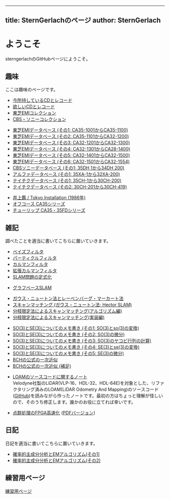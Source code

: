 
---
title:  SternGerlachのページ
author: SternGerlach
---

<!--
 pandoc -s --filter pandoc-crossref -M "crossrefYaml=./crossref_config.yaml" -f markdown -t html5 --mathjax --css style.css index.md -o index.html
-->

# ようこそ

sterngerlachのGitHubページにようこそ。

## 趣味

ここは趣味のページです。

- [今所持しているCDとレコード](./cds.html)
- [欲しいCDとレコード](./want-list.html)
- [東芝EMIコレクション](./toshiba-emi.html)
- [CBS・ソニーコレクション](./cbs-sony.html)

<!-- -->

- [東芝EMIデータベース (その1: CA35-1001からCA35-1100)](./cd-catalog/toshiba-emi-db-1.html)
- [東芝EMIデータベース (その2: CA35-1101からCA32-1200)](./cd-catalog/toshiba-emi-db-2.html)
- [東芝EMIデータベース (その3: CA32-1201からCA32-1300)](./cd-catalog/toshiba-emi-db-3.html)
- [東芝EMIデータベース (その4: CA32-1301からCA28-1400)](./cd-catalog/toshiba-emi-db-4.html)
- [東芝EMIデータベース (その5: CA32-1401からCA32-1500)](./cd-catalog/toshiba-emi-db-5.html)
- [東芝EMIデータベース (その6: CA32-1501からCA32-1554)](./cd-catalog/toshiba-emi-db-6.html)
- [CBSソニーデータベース (その1: 35DH 1から34DH 200)](./cd-catalog/cbs-sony-db-1.html)
- [アルファデータベース (その1: 35XA-1から32XA-200)](./cd-catalog/alfa-db-1.html)
- [テイチクデータベース (その1: 35CH-1から30CH-200)](./cd-catalog/teichiku-db-1.html)
- [テイチクデータベース (その2: 30CH-201から30CH-419)](./cd-catalog/teichiku-db-2.html)

<!-- -->

- [井上鑑 / Tokyo Installation (1986年)](./akira-inoue-1986-tokyo-installation.html)
- [オフコース CA35シリーズ](./off-course-ca35-series.html)
- [チューリップ CA35・35FDシリーズ](./tulip-ca35-series.html)

## 雑記

調べたことを適当に書いてこちらに置いていきます。

<!-- - [ロボットに関するメモ書き](./robot-memo.html) -->
<!-- - [C言語の関数をPythonから呼び出す方法](./calling-c-from-python.html) -->

- [ベイズフィルタ](./doc/bayes-filter.pdf)
- [パーティクルフィルタ](./doc/particle-filter.pdf)
- [カルマンフィルタ](./doc/kalman-filter.pdf)
- [拡張カルマンフィルタ](./doc/extended-kalman-filter.pdf)
- [SLAM問題の定式化](./doc/slam-formulation.pdf)

<!-- - [パーティクルフィルタによるSLAM: FastSLAM 1.0](./doc/fast-slam.pdf) -->

- [グラフベースSLAM](./doc/graph-based-slam-intro.pdf)

<!-- -->

- [ガウス・ニュートン法とレーベンバーグ・マーカート法](./doc/gauss-newton.pdf)
- [スキャンマッチング (ガウス・ニュートン法; Hector SLAM)](./doc/scan-matching-gauss-newton.pdf)
- [分枝限定法によるスキャンマッチング(アルゴリズム編)](./scan-matching-branch-and-bound.html)
- [分枝限定法によるスキャンマッチング(実装編)](./scan-matching-branch-and-bound-impl.html)

<!-- -->

- [SO(3)とSE(3)についてのメモ書き (その1: SO(3)とso(3)の変換)](./lie-1.html)
- [SO(3)とSE(3)についてのメモ書き (その2: SO(3)の微分)](./lie-2.html)
- [SO(3)とSE(3)についてのメモ書き (その3: SO(3)のヤコビ行列の計算)](./lie-3.html)
- [SO(3)とSE(3)についてのメモ書き (その4: SE(3)とse(3)の変換)](./lie-4.html)
- [SO(3)とSE(3)についてのメモ書き (その5: SE(3)の微分)](./lie-5.html)
- [BCHの公式の一次近似](./bch-approx.html)
- [BCHの公式の一次近似 (補足)](./bch-approx-supp.html)

<!-- -->

- [LOAMのソースコードに関するノート](./loam-velodyne.pdf)  
Velodyne社製のLiDAR(VLP-16、HDL-32、HDL-64E)を対象とした、リファクタリング済みのLOAM(LiDAR Odometry And Mapping)のソースコード([GitHub](https://github.com/laboshinl/loam_velodyne))を読みながら作ったノートです。最初の方はちょっと理解が怪しいので、そのうち修正します。誰かのお役に立てれば幸いです。

<!-- -->

- [点群処理のFPGA高速化](./point-cloud-classification.html) ([PDFバージョン](./point-cloud-classification.pdf))

## 日記

日記を適当に書いてこちらに置いていきます。

<!-- - [ロボット作成日記](./diary-robot.html) -->
<!-- - [ロボット作成日記 その2](./diary-robot2.html) -->
- [確率的主成分分析とEMアルゴリズム(その1)](./diary-2019-02-10.html)
- [確率的主成分分析とEMアルゴリズム(その2)](./diary-2019-02-13.html)

## 練習用ページ

[練習用ページ](./sandbox.html)
